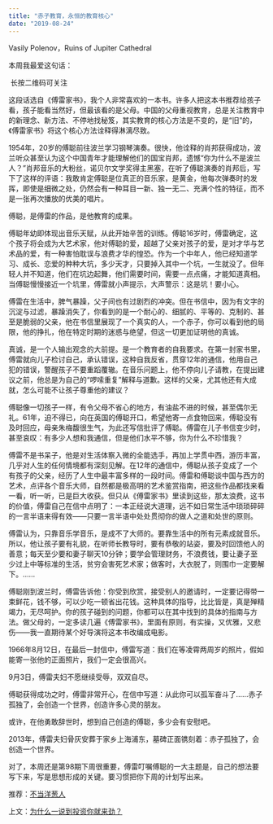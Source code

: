 ```yaml
---
title: "赤子教育，永恒的教育核心"
date: "2019-08-24"
---
```


Vasily Polenov，Ruins of Jupiter Cathedral  

  

本周我最爱这句话：  

 长按二维码可关注

  

这段话选自《傅雷家书》，我个人非常喜欢的一本书。许多人把这本书推荐给孩子看，孩子能看当然好，但最该看的是父母。中国的父母重视教育，总是关注教育中的新理念、新方法、不停地找秘笈，其实教育的核心方法是不变的，是“旧”的，《傅雷家书》将这个核心方法诠释得淋漓尽致。

  

1954年，20岁的傅聪前往波兰学习钢琴演奏。很快，他诠释的肖邦获得成功，波兰听众甚至认为这个中国青年才能理解他们的国宝肖邦，遗憾“你为什么不是波兰人？”肖邦音乐的大粉丝，诺贝尔文学奖得主黑塞，在听了傅聪演奏的肖邦后，写下了这样的评语：我敢肯定傅聪是位真正的音乐家，是黄金，他每次弹奏时的发挥，即使是细微之处，仍然会有一种耳目一新、独一无二、充满个性的特征，而不是一张再次播放的优美的唱片。

  

傅聪，是傅雷的作品，是他教育的成果。

  

傅聪年幼即体现出音乐天赋，从此开始辛苦的训练。傅聪16岁时，傅雷确定，这个孩子将会成为大艺术家，他对傅聪的爱，超越了父亲对孩子的爱，是对才华与艺术品的爱，有一种害怕耽误与浪费才华的惶恐。作为一个中年人，他已经知道学习、成长、恋爱的种种大坑，多少天才，只要掉入其中一个坑，一生就没了。但年轻人并不知道，他们在坑边起舞，他们需要时间，需要一点点痛，才能知道真相。当傅聪慢慢接近一个坑里，傅雷就小声提示，大声警示：这是坑！要小心。

  

傅雷在生活中，脾气暴躁，父子间也有过剧烈的冲突。但在书信中，因为有文字的沉淀与过滤，暴躁消失了，你看到的是一个耐心的、细腻的、平等的、克制的、甚至是脆弱的父亲，他在书信里展现了一个真实的人，一个赤子，你可以看到他的局限，他的挣扎，他在特定时期的迷惑与绝望，但这一切更加证明他的真诚。

  

真诚，是一个人输出观念的大前提。是一个教育者的自我要求。在第一封家书里，傅雷就向儿子检讨自己，承认错误，这种自我反省，贯穿12年的通信，他用自己犯的错误，警醒孩子不要重蹈覆辙。在音乐问题上，他不停向儿子请教，在提出建议之前，他总是为自己的“啰嗦重复”解释与道歉。这样的父亲，尤其他还有大成就，怎么可能不让孩子尊重他的建议？

  

傅聪像一切孩子一样，有令父母不省心的地方，有油盐不进的时候，甚至偶尔无礼。61年，迫不得已，向在英国的傅聪开口，希望他寄一点食物回来，傅聪没有及时回应，母亲朱梅馥很生气，为此还写信批评了傅聪。傅雷在儿子书信变少时，甚至哀叹：有多少人想和我通信，但是他们水平不够，你为什么不珍惜我？

  

傅雷不是书呆子，他是对生活体察入微的全能选手，再加上学贯中西，游历丰富，几乎对人生的任何情境都有深刻见解。在12年的通信中，傅聪从孩子变成了一个有孩子的父亲，经历了人生中最丰富多样的一段时间。傅雷和傅聪谈中国与西方的艺术，点评各个音乐大师，自然都是极高明的艺术鉴赏指南，把这些作品都找来看一看，听一听，已是巨大收获。但只从《傅雷家书》里读到这些，那太浪费，这书的价值，傅雷自己在信中点明了：一本正经说大道理，远不如日常生活中琐琐碎碎的一言半语来得有效——只要一言半语中处处贯彻你的做人之道和处世的原则。

  

傅雷认为，只靠音乐学音乐，是成不了大师的。要靠生活中的所有元素成就音乐。所以，他让孩子要有礼貌，在听师长教导时，要有恭敬的站姿，要及时回馈他人的善意；每天至少要和妻子聊天10分钟；要学会管理财务，不浪费钱，要让妻子至少过上中等标准的生活，贫穷会害死艺术家；做客时，大衣脱了，则围巾一定要解下。……

  

傅聪刚到波兰时，傅雷告诉他：你受到欣赏，接受别人的邀请时，一定要记得带一束鲜花，钱不够，可以少吃一顿省出花钱。这种具体的指导，比比皆是，真是殚精竭力，无尽呵护。你的孩子碰到的问题，你都可以在其中找到的具体的指南与方法。做父母的，一定多读几遍《傅雷家书》，里面有原则，有实操，又优雅，又悲伤——我一直期待某个好导演将这本书改编成电影。

  

1966年8月12日，在最后一封信中，傅雷写道：我们在等凌霄两周岁的照片，假如能寄一张他的正面照片，我们一定会很高兴。

  

9月3日，傅雷夫妇不愿继续受辱，双双自尽。

  

傅聪获得成功之时，傅雷非常开心，在信中写道：从此你可以孤军奋斗了……赤子孤独了，会创造一个世界，创造许多心灵的朋友。

  

或许，在他勇敢辞世时，想到自己创造的傅聪，多少会有安慰吧。

  

2013年，傅雷夫妇骨灰安葬于家乡上海浦东，墓碑正面镌刻着：赤子孤独了，会创造一个世界。

  

  

对了，本周还是第98期下周很重要，傅雷叮嘱傅聪的一大主题是，自己的想法要写下来，写是思想形成的关键。要习惯把你下周的计划写出来。  

  

推荐：[不当洋葱人](http://mp.weixin.qq.com/s?__biz=MjM5NDU0Mjk2MQ==&mid=2651634548&idx=1&sn=31590ee278773cd4c37a2e4b4dd254c5&chksm=bd7e3f6a8a09b67ca4e063d0fbeab7be2047d3d32c6666b854c74ceae1dcd1bfbf5f8019b454&scene=21#wechat_redirect)  

上文：[为什么一说到投资你就来劲？](http://mp.weixin.qq.com/s?__biz=MjM5NDU0Mjk2MQ==&mid=2651634617&idx=1&sn=45ebb5abf1750d2dcae8c8892b15993a&chksm=bd7e3fa78a09b6b177a5feea8d06b38b82c622fdecab0a3480c668b640c437f8250fa6180985&scene=21#wechat_redirect)
